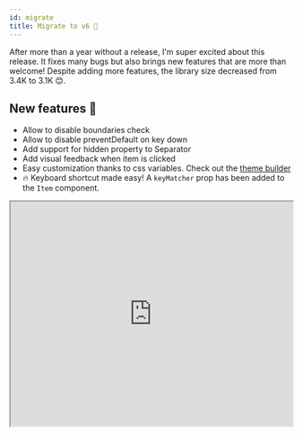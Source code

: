 ```yaml
---
id: migrate
title: Migrate to v6 🚀
---
```


After more than a year without a release, I'm super excited about this release. It fixes many bugs but also brings new features that are more than welcome! Despite adding more features, the library size decreased from 3.4K to 3.1K 😊.

## New features 🚀

- Allow to disable boundaries check
- Allow to disable preventDefault on key down
- Add support for hidden property to Separator
- Add visual feedback when item is clicked
- Easy customization thanks to css variables. Check out the [theme builder](theme-builder)
- 🔥 Keyboard shortcut made easy! A `keyMatcher` prop has been added to the `Item` component.
<iframe src="https://stackblitz.com/edit/react-contexify-kbd-shortcut?embed=1&file=App.tsx&theme=dark" width="100%" height="400px"/>

## Breaking changes 💥

- default animation switched from "scale" to "fade"
- removal of `theme` and `animation` constants
- The `show` method exposed by the `useContextMenu` hook uses the same signature as `contextMenu`. It only accept a single parameter now.
```tsx
const {show} = useContextMenu({id: "menuId"})

// ⛔️ Before
show(e, {props: {}})

// ✅ Now
show({ event: e, props: {}})
```

- The `onShow` and `onHidden` callback have been removed in favor of a single callback `onVisibilityChange`

```tsx

const handleVisibilityChange = (isVisible: boolean) => {
  console.log(isVisible)
}

<Menu id="menuId" onVisibilityChange={handleVisibilityChange}>
  <Item>Item 1</Item>
</Menu>
```

- Shorter path to import css
```tsx
// ⛔️ Before
import "react-contexify/dist/ReactContexify.css"

// ✅ Now
import "react-contexify/ReactContexify.css"
```

- Drop support for webpack 4

- css classes have been renamed, please check [how to style](how-to-style) for the list


Happy hacking 🎉!